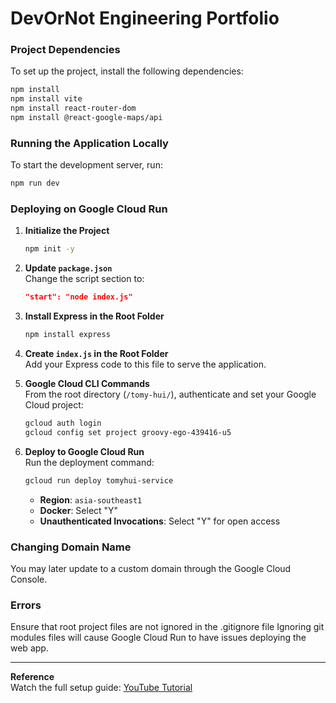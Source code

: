 # DevOrNot Engineering Portfolio

### Project Dependencies
To set up the project, install the following dependencies:
```bash
npm install
npm install vite
npm install react-router-dom
npm install @react-google-maps/api
```

### Running the Application Locally
To start the development server, run:
```bash
npm run dev
```

### Deploying on Google Cloud Run
1. **Initialize the Project**  
   ```bash
   npm init -y
   ```

2. **Update `package.json`**  
   Change the script section to:
   ```json
   "start": "node index.js"
   ```

3. **Install Express in the Root Folder**  
   ```bash
   npm install express
   ```

4. **Create `index.js` in the Root Folder**  
   Add your Express code to this file to serve the application.

5. **Google Cloud CLI Commands**  
   From the root directory (`/tomy-hui/`), authenticate and set your Google Cloud project:
   ```bash
   gcloud auth login
   gcloud config set project groovy-ego-439416-u5
   ```

6. **Deploy to Google Cloud Run**  
   Run the deployment command:
   ```bash
   gcloud run deploy tomyhui-service
   ```
   - **Region**: `asia-southeast1`
   - **Docker**: Select "Y"
   - **Unauthenticated Invocations**: Select "Y" for open access


### Changing Domain Name
You may later update to a custom domain through the Google Cloud Console.


### Errors
Ensure that root project files are not ignored in the .gitignore file 
Ignoring git modules files will cause Google Cloud Run to have issues deploying the web app. 

---

**Reference**  
Watch the full setup guide: [YouTube Tutorial](https://www.youtube.com/watch?v=NMnKGHgw8aM)
